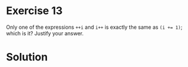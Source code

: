 # Exercise 13

Only one of the expressions `++i` and `i++` is exactly the same as `(i += 1)`; which is it? Justify your answer.

# Solution

